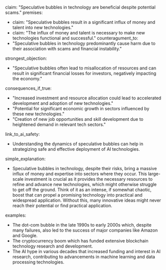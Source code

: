 claim: "Speculative bubbles in technology are beneficial despite potential scams."
premises:
  - claim: "Speculative bubbles result in a significant influx of money and talent into new technologies."
  - claim: "The influx of money and talent is necessary to make new technologies functional and successful."
counteragument_to:
  - "Speculative bubbles in technology predominantly cause harm due to their association with scams and financial instability."

strongest_objection:
  - "Speculative bubbles often lead to misallocation of resources and can result in significant financial losses for investors, negatively impacting the economy."

consequences_if_true:
  - "Increased investment and resource allocation could lead to accelerated development and adoption of new technologies."
  - "Potential for significant economic growth in sectors influenced by these new technologies."
  - "Creation of new job opportunities and skill development due to heightened demand in relevant tech sectors."

link_to_ai_safety:
  - Understanding the dynamics of speculative bubbles can help in strategizing safe and effective deployment of AI technologies.

simple_explanation:
  - Speculative bubbles in technology, despite their risks, bring a massive influx of money and expertise into sectors where they occur. This large-scale investment is crucial as it provides the necessary resources to refine and advance new technologies, which might otherwise struggle to get off the ground. Think of it as an intense, if somewhat chaotic, boost that can propel a promising technology into practical and widespread application. Without this, many innovative ideas might never reach their potential or find practical application.

examples:
  - The dot-com bubble in the late 1990s to early 2000s which, despite many failures, also led to the success of major companies like Amazon and Google.
  - The cryptocurrency boom which has funded extensive blockchain technology research and development.
  - The AI hype in various decades that increased funding and interest in AI research, contributing to advancements in machine learning and data processing technologies.